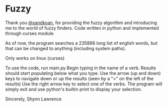 # Fuzzy
Thank you [@sandkoan](https://github.com/sandkoan), for providing the fuzzy algorithm and introducing me to the world of fuzzy finders.
Code written in python and implemented through curses module.

As of now, the program searches a 235886 long list of english words, but that can be changed to anything (including system paths).

Only works on linux (curses)

To use the code, run main.py
Begin typing in the name of a verb.
Results should start populating below what you type.
Use the arrow (up and down) keys to navigate down or up the results (seen by a ">" on the left of the results)
Use the right arrow key to select one of the verbs. The program will simply exit and use python's builtin print to display your selection.


Sincerely,
    Shynn Lawrence
